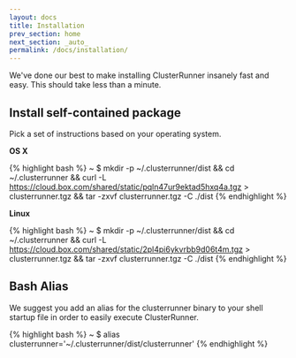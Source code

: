 ```yaml
---
layout: docs
title: Installation
prev_section: home
next_section: _auto_
permalink: /docs/installation/
---
```


We've done our best to make installing ClusterRunner insanely fast and easy.  This should take less than a minute.

## Install self-contained package
Pick a set of instructions based on your operating system.

**OS X**

{% highlight bash %}
~ $ mkdir -p ~/.clusterrunner/dist && cd ~/.clusterrunner && curl -L https://cloud.box.com/shared/static/pqln47ur9ektad5hxq4a.tgz > clusterrunner.tgz && tar -zxvf clusterrunner.tgz -C ./dist
{% endhighlight %}

**Linux**

{% highlight bash %}
~ $ mkdir -p ~/.clusterrunner/dist && cd ~/.clusterrunner && curl -L https://cloud.box.com/shared/static/2pl4pi6ykvrbb9d06t4m.tgz > clusterrunner.tgz && tar -zxvf clusterrunner.tgz -C ./dist
{% endhighlight %}

## Bash Alias

We suggest you add an alias for the clusterrunner binary to your shell startup file in order to easily execute ClusterRunner.

{% highlight bash %}
~ $ alias clusterrunner='~/.clusterrunner/dist/clusterrunner'
{% endhighlight %}

